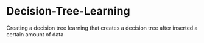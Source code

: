 # Decision-Tree-Learning
Creating a decision tree learning that creates a decision tree after inserted a certain amount of data

